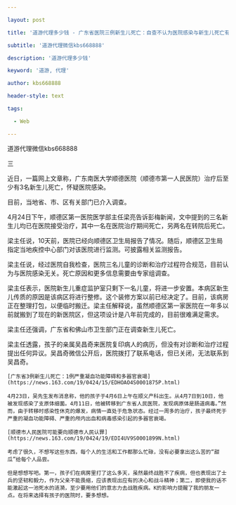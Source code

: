 ---
layout: post
title: '道游代理多少钱 - 广东省医院三例新生儿死亡：自查不认为医院感染与新生儿死亡有关'
subtitle: '道游代理微信kbs668888'
description: '道游代理多少钱'
keyword: '道游, 代理'
author: kbs668888
header-style: text
tags:
  - Web
---
道游代理微信kbs668888

三

近日，一篇网上文章称，广东南医大学顺德医院（顺德市第一人民医院）治疗后至少有3名新生儿死亡，怀疑医院感染。

目前，当地省、市、区有关部门已介入调查。

4月24日下午，顺德区第一医院医学部主任梁亮告诉彭梅新闻，文中提到的三名新生儿均已在医院接受治疗，其中一名在医院治疗期间死亡，另两名在转院后死亡。

梁主任说，10天前，医院已经向顺德区卫生局报告了情况。随后，顺德区卫生局指定当地疾控中心部门对该医院进行监测。可披露相关监测报告。

梁主任说，经过医院自我检查，医院三名儿童的诊断和治疗过程符合规范，目前认为与医院感染无关。死亡原因和更多信息需要由专家组调查。

梁主任表示，医院新生儿重症监护室只剩下一名儿童，将进一步安置。本病区新生儿传质的原因是该病区将进行整修。这个装修方案以前已经决定了。目前，该病房正在整理打包，以便临时搬迁。梁主任解释说，虽然顺德区第一家医院在一年多以前就搬到了现在的新医院区，但这项设计是八年前完成的，目前很难满足需求。

梁主任还强调，广东省和佛山市卫生部门正在调查新生儿死亡。

梁主任透露，孩子的亲属吴昌奇来医院复印病人的病历，但没有对诊断和治疗过程提出任何异议。吴昌奇微信公开后，医院拨打了联系电话，但已关闭，无法联系到吴昌奇。

    
    
    [广东省3例新生儿死亡：1例严重凝血功能障碍和多器官衰竭](https://news.163.com/19/0424/15/EDHOAO4S0001875P.html)
    
    4月23日，吴先生发布消息称，他的孩子于4月6日上午在顺义产科出生。从4月7日到10日，他被发现感染了支原体细菌。4月11日，他被转移到广东省人民医院，发现病原体是肠道病毒。”然而，由于转移时感染性休克的爆发，病情一直处于危急状态。经过一周多的治疗，孩子最终死于严重的凝血功能障碍、严重的颅内出血和病毒感染引起的多器官衰竭。
    
    [顺德市人民医院可能要向顺德市人民认罪](https://news.163.com/19/0424/19/EDI4UV9S0001899N.html)
    
    考虑了很久，不想写这些东西，每个人的生活和工作都那么忙碌，没有必要拿出这么苦的“甜瓜”给每个人品尝。
    
    但是想想写吧。第一，孩子们在病房里打了这么多天，虽然最终战胜不了疾病，但也表现出了士兵的坚韧和毅力，作为父亲不能畏缩，应该表现出应有的决心和战斗精神；第二，即使我的话不能激起这一池死水的涟漪，至少要用他们的意志力去战胜疾病。K的影响力提醒了我的朋友一点。在将来选择有孩子的医院时，要多想想。

  

